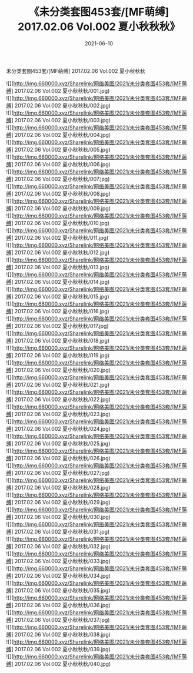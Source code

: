 ﻿---
layout: post
title:  《未分类套图453套/[MF萌缚] 2017.02.06 Vol.002 夏小秋秋秋》
date:   2021-06-10
img: http://img.660000.xyz/Sharelink/网络美图/2021/未分类套图453套/[MF萌缚] 2017.02.06 Vol.002 夏小秋秋秋/000.jpg
categories: [美女, 清纯, 唯美]
---

未分类套图453套/[MF萌缚] 2017.02.06 Vol.002 夏小秋秋秋

 ![](http://img.660000.xyz/Sharelink/网络美图/2021/未分类套图453套/[MF萌缚] 2017.02.06 Vol.002 夏小秋秋秋/001.jpg) <br>![](http://img.660000.xyz/Sharelink/网络美图/2021/未分类套图453套/[MF萌缚] 2017.02.06 Vol.002 夏小秋秋秋/002.jpg) <br>![](http://img.660000.xyz/Sharelink/网络美图/2021/未分类套图453套/[MF萌缚] 2017.02.06 Vol.002 夏小秋秋秋/003.jpg) <br>![](http://img.660000.xyz/Sharelink/网络美图/2021/未分类套图453套/[MF萌缚] 2017.02.06 Vol.002 夏小秋秋秋/004.jpg) <br>![](http://img.660000.xyz/Sharelink/网络美图/2021/未分类套图453套/[MF萌缚] 2017.02.06 Vol.002 夏小秋秋秋/005.jpg) <br>![](http://img.660000.xyz/Sharelink/网络美图/2021/未分类套图453套/[MF萌缚] 2017.02.06 Vol.002 夏小秋秋秋/006.jpg) <br>![](http://img.660000.xyz/Sharelink/网络美图/2021/未分类套图453套/[MF萌缚] 2017.02.06 Vol.002 夏小秋秋秋/007.jpg) <br>![](http://img.660000.xyz/Sharelink/网络美图/2021/未分类套图453套/[MF萌缚] 2017.02.06 Vol.002 夏小秋秋秋/008.jpg) <br>![](http://img.660000.xyz/Sharelink/网络美图/2021/未分类套图453套/[MF萌缚] 2017.02.06 Vol.002 夏小秋秋秋/009.jpg) <br>![](http://img.660000.xyz/Sharelink/网络美图/2021/未分类套图453套/[MF萌缚] 2017.02.06 Vol.002 夏小秋秋秋/010.jpg) <br>![](http://img.660000.xyz/Sharelink/网络美图/2021/未分类套图453套/[MF萌缚] 2017.02.06 Vol.002 夏小秋秋秋/011.jpg) <br>![](http://img.660000.xyz/Sharelink/网络美图/2021/未分类套图453套/[MF萌缚] 2017.02.06 Vol.002 夏小秋秋秋/012.jpg) <br>![](http://img.660000.xyz/Sharelink/网络美图/2021/未分类套图453套/[MF萌缚] 2017.02.06 Vol.002 夏小秋秋秋/013.jpg) <br>![](http://img.660000.xyz/Sharelink/网络美图/2021/未分类套图453套/[MF萌缚] 2017.02.06 Vol.002 夏小秋秋秋/014.jpg) <br>![](http://img.660000.xyz/Sharelink/网络美图/2021/未分类套图453套/[MF萌缚] 2017.02.06 Vol.002 夏小秋秋秋/015.jpg) <br>![](http://img.660000.xyz/Sharelink/网络美图/2021/未分类套图453套/[MF萌缚] 2017.02.06 Vol.002 夏小秋秋秋/016.jpg) <br>![](http://img.660000.xyz/Sharelink/网络美图/2021/未分类套图453套/[MF萌缚] 2017.02.06 Vol.002 夏小秋秋秋/017.jpg) <br>![](http://img.660000.xyz/Sharelink/网络美图/2021/未分类套图453套/[MF萌缚] 2017.02.06 Vol.002 夏小秋秋秋/018.jpg) <br>![](http://img.660000.xyz/Sharelink/网络美图/2021/未分类套图453套/[MF萌缚] 2017.02.06 Vol.002 夏小秋秋秋/019.jpg) <br>![](http://img.660000.xyz/Sharelink/网络美图/2021/未分类套图453套/[MF萌缚] 2017.02.06 Vol.002 夏小秋秋秋/020.jpg) <br>![](http://img.660000.xyz/Sharelink/网络美图/2021/未分类套图453套/[MF萌缚] 2017.02.06 Vol.002 夏小秋秋秋/021.jpg) <br>![](http://img.660000.xyz/Sharelink/网络美图/2021/未分类套图453套/[MF萌缚] 2017.02.06 Vol.002 夏小秋秋秋/022.jpg) <br>![](http://img.660000.xyz/Sharelink/网络美图/2021/未分类套图453套/[MF萌缚] 2017.02.06 Vol.002 夏小秋秋秋/023.jpg) <br>![](http://img.660000.xyz/Sharelink/网络美图/2021/未分类套图453套/[MF萌缚] 2017.02.06 Vol.002 夏小秋秋秋/024.jpg) <br>![](http://img.660000.xyz/Sharelink/网络美图/2021/未分类套图453套/[MF萌缚] 2017.02.06 Vol.002 夏小秋秋秋/025.jpg) <br>![](http://img.660000.xyz/Sharelink/网络美图/2021/未分类套图453套/[MF萌缚] 2017.02.06 Vol.002 夏小秋秋秋/026.jpg) <br>![](http://img.660000.xyz/Sharelink/网络美图/2021/未分类套图453套/[MF萌缚] 2017.02.06 Vol.002 夏小秋秋秋/027.jpg) <br>![](http://img.660000.xyz/Sharelink/网络美图/2021/未分类套图453套/[MF萌缚] 2017.02.06 Vol.002 夏小秋秋秋/028.jpg) <br>![](http://img.660000.xyz/Sharelink/网络美图/2021/未分类套图453套/[MF萌缚] 2017.02.06 Vol.002 夏小秋秋秋/029.jpg) <br>![](http://img.660000.xyz/Sharelink/网络美图/2021/未分类套图453套/[MF萌缚] 2017.02.06 Vol.002 夏小秋秋秋/030.jpg) <br>![](http://img.660000.xyz/Sharelink/网络美图/2021/未分类套图453套/[MF萌缚] 2017.02.06 Vol.002 夏小秋秋秋/031.jpg) <br>![](http://img.660000.xyz/Sharelink/网络美图/2021/未分类套图453套/[MF萌缚] 2017.02.06 Vol.002 夏小秋秋秋/032.jpg) <br>![](http://img.660000.xyz/Sharelink/网络美图/2021/未分类套图453套/[MF萌缚] 2017.02.06 Vol.002 夏小秋秋秋/033.jpg) <br>![](http://img.660000.xyz/Sharelink/网络美图/2021/未分类套图453套/[MF萌缚] 2017.02.06 Vol.002 夏小秋秋秋/034.jpg) <br>![](http://img.660000.xyz/Sharelink/网络美图/2021/未分类套图453套/[MF萌缚] 2017.02.06 Vol.002 夏小秋秋秋/035.jpg) <br>![](http://img.660000.xyz/Sharelink/网络美图/2021/未分类套图453套/[MF萌缚] 2017.02.06 Vol.002 夏小秋秋秋/036.jpg) <br>![](http://img.660000.xyz/Sharelink/网络美图/2021/未分类套图453套/[MF萌缚] 2017.02.06 Vol.002 夏小秋秋秋/037.jpg) <br>![](http://img.660000.xyz/Sharelink/网络美图/2021/未分类套图453套/[MF萌缚] 2017.02.06 Vol.002 夏小秋秋秋/038.jpg) <br>![](http://img.660000.xyz/Sharelink/网络美图/2021/未分类套图453套/[MF萌缚] 2017.02.06 Vol.002 夏小秋秋秋/039.jpg) <br>![](http://img.660000.xyz/Sharelink/网络美图/2021/未分类套图453套/[MF萌缚] 2017.02.06 Vol.002 夏小秋秋秋/040.jpg) <br>